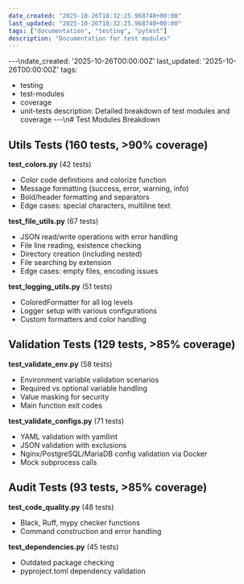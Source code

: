 ```yaml
---
date_created: "2025-10-26T18:32:25.968740+00:00"
last_updated: "2025-10-26T18:32:25.968740+00:00"
tags: ["documentation", "testing", "pytest"]
description: "Documentation for test modules"
---
```


---\ndate_created: '2025-10-26T00:00:00Z'
last_updated: '2025-10-26T00:00:00Z'
tags:

- testing
- test-modules
- coverage
- unit-tests
  description: Detailed breakdown of test modules and coverage
  ---\n# Test Modules Breakdown

## Utils Tests (160 tests, >90% coverage)

**test_colors.py** (42 tests)

- Color code definitions and colorize function
- Message formatting (success, error, warning, info)
- Bold/header formatting and separators
- Edge cases: special characters, multiline text

**test_file_utils.py** (67 tests)

- JSON read/write operations with error handling
- File line reading, existence checking
- Directory creation (including nested)
- File searching by extension
- Edge cases: empty files, encoding issues

**test_logging_utils.py** (51 tests)

- ColoredFormatter for all log levels
- Logger setup with various configurations
- Custom formatters and color handling

## Validation Tests (129 tests, >85% coverage)

**test_validate_env.py** (58 tests)

- Environment variable validation scenarios
- Required vs optional variable handling
- Value masking for security
- Main function exit codes

**test_validate_configs.py** (71 tests)

- YAML validation with yamllint
- JSON validation with exclusions
- Nginx/PostgreSQL/MariaDB config validation via Docker
- Mock subprocess calls

## Audit Tests (93 tests, >85% coverage)

**test_code_quality.py** (48 tests)

- Black, Ruff, mypy checker functions
- Command construction and error handling

**test_dependencies.py** (45 tests)

- Outdated package checking
- pyproject.toml dependency validation
